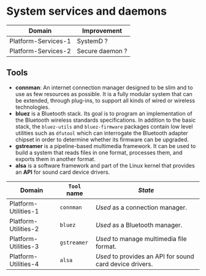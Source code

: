 # System services and daemons

<!-- todo -->

Domain              | Improvement
------------------- | -----------
Platform-Services-1 | SystemD ?
Platform-Services-2 | Secure daemon ?

<!-- endtodo -->

## Tools

- **connman**: An internet connection manager designed to be slim and to use as
  few resources as possible. It is a fully modular system that can be extended,
  through plug-ins, to support all kinds of wired or wireless technologies.
- **bluez** is a Bluetooth stack. Its goal is to program an implementation of
  the Bluetooth wireless standards specifications. In addition to the basic stack,
  the `bluez-utils` and `bluez-firmware` packages contain low level utilities such
  as `dfutool` which can interrogate the Bluetooth adapter chipset in order to
  determine whether its firmware can be upgraded.
- **gstreamer** is a pipeline-based multimedia framework. It can be used to build
  a system that reads files in one format, processes them, and exports them in
  another format.
- **alsa** is a software framework and part of the Linux kernel that provides an
  **API** for sound card device drivers.

<!-- config -->

Domain               | `Tool` name | _State_
-------------------- | ----------- | -------
Platform-Utilities-1 | `connman`   | _Used_ as a connection manager.
Platform-Utilities-2 | `bluez`     | _Used_ as a Bluetooth manager.
Platform-Utilities-3 | `gstreamer` | _Used_ to manage multimedia file format.
Platform-Utilities-4 | `alsa`      | _Used_ to provides an API for sound card device drivers.

<!-- endconfig -->
